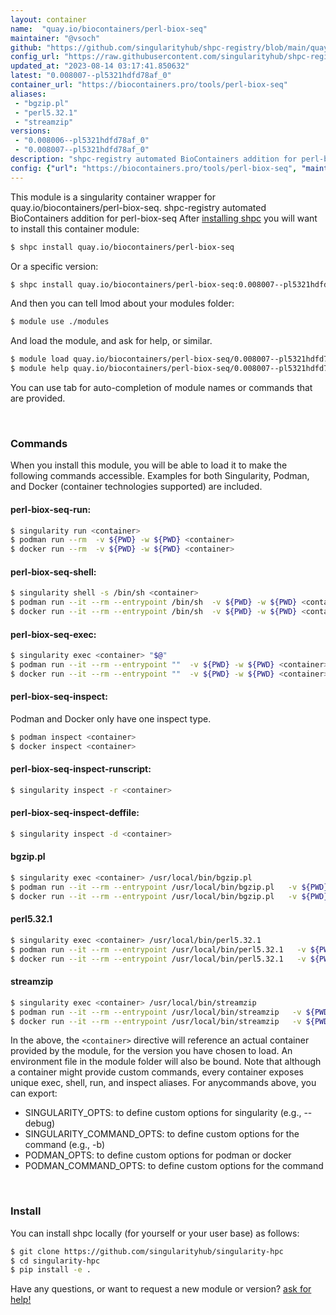 ```yaml
---
layout: container
name:  "quay.io/biocontainers/perl-biox-seq"
maintainer: "@vsoch"
github: "https://github.com/singularityhub/shpc-registry/blob/main/quay.io/biocontainers/perl-biox-seq/container.yaml"
config_url: "https://raw.githubusercontent.com/singularityhub/shpc-registry/main/quay.io/biocontainers/perl-biox-seq/container.yaml"
updated_at: "2023-08-14 03:17:41.850632"
latest: "0.008007--pl5321hdfd78af_0"
container_url: "https://biocontainers.pro/tools/perl-biox-seq"
aliases:
 - "bgzip.pl"
 - "perl5.32.1"
 - "streamzip"
versions:
 - "0.008006--pl5321hdfd78af_0"
 - "0.008007--pl5321hdfd78af_0"
description: "shpc-registry automated BioContainers addition for perl-biox-seq"
config: {"url": "https://biocontainers.pro/tools/perl-biox-seq", "maintainer": "@vsoch", "description": "shpc-registry automated BioContainers addition for perl-biox-seq", "latest": {"0.008007--pl5321hdfd78af_0": "sha256:d52f66c1b61dad5ced4b3378c5e635578dd33a24bb85c60c6b97633eab226134"}, "tags": {"0.008006--pl5321hdfd78af_0": "sha256:194e6f0a79c5866e95f89733756fbb49865cce50661e728cd6b785114e1134b2", "0.008007--pl5321hdfd78af_0": "sha256:d52f66c1b61dad5ced4b3378c5e635578dd33a24bb85c60c6b97633eab226134"}, "docker": "quay.io/biocontainers/perl-biox-seq", "aliases": {"bgzip.pl": "/usr/local/bin/bgzip.pl", "perl5.32.1": "/usr/local/bin/perl5.32.1", "streamzip": "/usr/local/bin/streamzip"}}
---
```


This module is a singularity container wrapper for quay.io/biocontainers/perl-biox-seq.
shpc-registry automated BioContainers addition for perl-biox-seq
After [installing shpc](#install) you will want to install this container module:


```bash
$ shpc install quay.io/biocontainers/perl-biox-seq
```

Or a specific version:

```bash
$ shpc install quay.io/biocontainers/perl-biox-seq:0.008007--pl5321hdfd78af_0
```

And then you can tell lmod about your modules folder:

```bash
$ module use ./modules
```

And load the module, and ask for help, or similar.

```bash
$ module load quay.io/biocontainers/perl-biox-seq/0.008007--pl5321hdfd78af_0
$ module help quay.io/biocontainers/perl-biox-seq/0.008007--pl5321hdfd78af_0
```

You can use tab for auto-completion of module names or commands that are provided.

<br>

### Commands

When you install this module, you will be able to load it to make the following commands accessible.
Examples for both Singularity, Podman, and Docker (container technologies supported) are included.

#### perl-biox-seq-run:

```bash
$ singularity run <container>
$ podman run --rm  -v ${PWD} -w ${PWD} <container>
$ docker run --rm  -v ${PWD} -w ${PWD} <container>
```

#### perl-biox-seq-shell:

```bash
$ singularity shell -s /bin/sh <container>
$ podman run --it --rm --entrypoint /bin/sh  -v ${PWD} -w ${PWD} <container>
$ docker run --it --rm --entrypoint /bin/sh  -v ${PWD} -w ${PWD} <container>
```

#### perl-biox-seq-exec:

```bash
$ singularity exec <container> "$@"
$ podman run --it --rm --entrypoint ""  -v ${PWD} -w ${PWD} <container> "$@"
$ docker run --it --rm --entrypoint ""  -v ${PWD} -w ${PWD} <container> "$@"
```

#### perl-biox-seq-inspect:

Podman and Docker only have one inspect type.

```bash
$ podman inspect <container>
$ docker inspect <container>
```

#### perl-biox-seq-inspect-runscript:

```bash
$ singularity inspect -r <container>
```

#### perl-biox-seq-inspect-deffile:

```bash
$ singularity inspect -d <container>
```


#### bgzip.pl

```bash
$ singularity exec <container> /usr/local/bin/bgzip.pl
$ podman run --it --rm --entrypoint /usr/local/bin/bgzip.pl   -v ${PWD} -w ${PWD} <container> -c " $@"
$ docker run --it --rm --entrypoint /usr/local/bin/bgzip.pl   -v ${PWD} -w ${PWD} <container> -c " $@"
```


#### perl5.32.1

```bash
$ singularity exec <container> /usr/local/bin/perl5.32.1
$ podman run --it --rm --entrypoint /usr/local/bin/perl5.32.1   -v ${PWD} -w ${PWD} <container> -c " $@"
$ docker run --it --rm --entrypoint /usr/local/bin/perl5.32.1   -v ${PWD} -w ${PWD} <container> -c " $@"
```


#### streamzip

```bash
$ singularity exec <container> /usr/local/bin/streamzip
$ podman run --it --rm --entrypoint /usr/local/bin/streamzip   -v ${PWD} -w ${PWD} <container> -c " $@"
$ docker run --it --rm --entrypoint /usr/local/bin/streamzip   -v ${PWD} -w ${PWD} <container> -c " $@"
```



In the above, the `<container>` directive will reference an actual container provided
by the module, for the version you have chosen to load. An environment file in the
module folder will also be bound. Note that although a container
might provide custom commands, every container exposes unique exec, shell, run, and
inspect aliases. For anycommands above, you can export:

 - SINGULARITY_OPTS: to define custom options for singularity (e.g., --debug)
 - SINGULARITY_COMMAND_OPTS: to define custom options for the command (e.g., -b)
 - PODMAN_OPTS: to define custom options for podman or docker
 - PODMAN_COMMAND_OPTS: to define custom options for the command

<br>

### Install

You can install shpc locally (for yourself or your user base) as follows:

```bash
$ git clone https://github.com/singularityhub/singularity-hpc
$ cd singularity-hpc
$ pip install -e .
```

Have any questions, or want to request a new module or version? [ask for help!](https://github.com/singularityhub/singularity-hpc/issues)